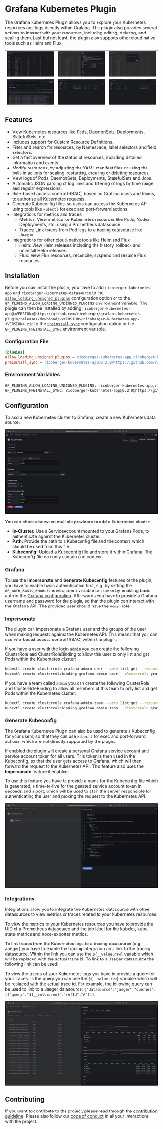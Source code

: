 # Grafana Kubernetes Plugin

The Grafana Kubernetes Plugin allows you to explore your Kubernetes resources
and logs directly within Grafana. The plugin also provides several actions to
interact with your resources, including editing, deleting, and scaling them.
Last but not least, the plugin also supports other cloud native tools such as
Helm and Flux.

<div align="center">
  <table>
    <tr>
      <td><img src="https://raw.githubusercontent.com/ricoberger/grafana-kubernetes-plugin/refs/heads/main/src/img/screenshots/kubernetes-resources.png" /></td>
      <td><img src="https://raw.githubusercontent.com/ricoberger/grafana-kubernetes-plugin/refs/heads/main/src/img/screenshots/kubernetes-resources-details.png" /></td>
      <td><img src="https://raw.githubusercontent.com/ricoberger/grafana-kubernetes-plugin/refs/heads/main/src/img/screenshots/kubernetes-resources-actions.png" /></td>
    </tr>
    <tr>
      <td><img src="https://raw.githubusercontent.com/ricoberger/grafana-kubernetes-plugin/refs/heads/main/src/img/screenshots/kubernetes-logs.png" /></td>
      <td><img src="https://raw.githubusercontent.com/ricoberger/grafana-kubernetes-plugin/refs/heads/main/src/img/screenshots/helm.png" /></td>
      <td><img src="https://raw.githubusercontent.com/ricoberger/grafana-kubernetes-plugin/refs/heads/main/src/img/screenshots/flux.png" /></td>
    </tr>
  </table>
</div>

## Features

- View Kubernetes resources like Pods, DaemonSets, Deployments, StatefulSets,
  etc.
- Includes support for Custom Resource Definitions.
- Filter and search for resources, by Namespace, label selectors and field
  selectors.
- Get a fast overview of the status of resources, including detailed information
  and events.
- Modify resources, by adjusting the YAML manifest files or using the built-in
  actions for scaling, restarting, creating or deleting resources.
- View logs of Pods, DaemonSets, Deployments, StatefulSets and Jobs.
- Automatic JSON parsing of log lines and filtering of logs by time range and
  regular expressions.
- Role-based access control (RBAC), based on Grafana users and teams, to
  authorize all Kubernetes requests.
- Generate Kubeconfig files, so users can access the Kubernetes API using tools
  like `kubectl` for exec and port-forward actions.
- Integrations for metrics and traces:
  - Metrics: View metrics for Kubenretes resources like Pods, Nodes,
    Deployments, etc. using a Prometheus datasource.
  - Traces: Link traces from Pod logs to a tracing datasource like Jaeger.
- Integrations for other cloud-native tools like Helm and Flux:
  - Helm: View Helm releases including the history, rollback and uninstall Helm
    releases.
  - Flux: View Flux resources, reconcile, suspend and resume Flux resources.

## Installation

Before you can install the plugin, you have to add `ricoberger-kubernetes-app`
and `ricoberger-kubernetes-datasource` to the
[`allow_loading_unsigned_plugins`](https://grafana.com/docs/grafana/latest/setup-grafana/configure-grafana/#allow_loading_unsigned_plugins)
configuration option or to the `GF_PLUGINS_ALLOW_LOADING_UNSIGNED_PLUGINS`
environment variable. The plugin can then be installed by adding
`ricoberger-kubernetes-app@<VERSION>@https://github.com/ricoberger/grafana-kubernetes-plugin/releases/download/v<VERSION>/ricoberger-kubernetes-app-<VERSION>.zip`
to the
[`preinstall_sync`](https://grafana.com/docs/grafana/latest/setup-grafana/configure-grafana/#preinstall_sync)
configuration option or the `GF_PLUGINS_PREINSTALL_SYNC` environment variable.

### Configuration File

```ini
[plugins]
allow_loading_unsigned_plugins = ricoberger-kubernetes-app,ricoberger-kubernetes-datasource
preinstall_sync = ricoberger-kubernetes-app@0.2.0@https://github.com/ricoberger/grafana-kubernetes-plugin/releases/download/v0.2.0/ricoberger-kubernetes-app-0.2.0.zip
```

### Environment Variables

```bash
GF_PLUGINS_ALLOW_LOADING_UNSIGNED_PLUGINS: ricoberger-kubernetes-app,ricoberger-kubernetes-datasource
GF_PLUGINS_PREINSTALL_SYNC: ricoberger-kubernetes-app@0.2.0@https://github.com/ricoberger/grafana-kubernetes-plugin/releases/download/v0.2.0/ricoberger-kubernetes-app-0.2.0.zip
```

## Configuration

To add a new Kubernetes cluster to Grafana, create a new Kubernetes data source.

![Datasource Configuration](https://raw.githubusercontent.com/ricoberger/grafana-kubernetes-plugin/refs/heads/main/src/img/screenshots/datasource-configuration.png)

You can choose between multiple providers to add a Kubernetes cluster:

- **In-Cluster:** Use a ServiceAccount mounted to your Grafana Pods, to
  authenticate against the Kubernetes cluster.
- **Path:** Provide the path to a Kubeconfig file and the context, which should
  be used from this file.
- **Kubeconfig:** Upload a Kubeconfig file and store it within Grafana. The
  Kubeconfig file can only contain one context.

### Grafana

To use the **Impersonate** and **Generate Kubeconfig** features of the plugin,
you have to enable basic authentication first, e.g. by setting the
`GF_AUTH_BASIC_ENABLED` environment variable to `true` or by enabling basic auth
in the
[Grafana configuration](https://grafana.com/docs/grafana/latest/setup-grafana/configure-security/configure-authentication/grafana/).
Afterwards you have to provide a Grafana username and password for the plugin,
so that the plugin can interact with the Grafana API. The provided user should
have the `Admin` role.

### Impersonate

The plugin can impersonate a Grafana user and the groups of the user when making
requests against the Kubernetes API. This means that you can use role-based
access control (RBAC) within the plugin.

If you have a user with the login `admin` you can create the following
ClusterRole and ClusterRoleBinding to allow this user to only list and get Pods
within the Kubernetes cluster:

```bash
kubectl create clusterrole grafana-admin-user --verb list,get --resource pods
kubectl create clusterrolebinding grafana-admin-user --clusterrole grafana-admin-user --user admin
```

If you have a team called `admin` you can create the following ClusterRole and
ClusterRoleBinding to allow all members of this team to only list and get Pods
within the Kubernetes cluster:

```bash
kubectl create clusterrole grafana-admin-team --verb list,get --resource pods
kubectl create clusterrolebinding grafana-admin-team --clusterrole grafana-admin-team --group admin
```

### Generate Kubeconfig

The Grafana Kubernetes Plugin can also be used to generate a Kubeconfig for your
users, so that they can use `kubectl` for exec and port-forward actions, which
are not directly supported by the plugin.

If enabled the plugin will create a personal Grafana service account and service
account token for all users. This token is then used in the Kubeconfig, so that
the user gets access to Grafana, which will then forward the request to the
Kubernetes API. This feature also uses the **Impersonate** feature if enabled.

To use this feature you have to provide a name for the Kubeconfig file which is
generated, a time-to-live for the genated service account token in seconds and a
port, which will be used to start the server responsible for authenticating the
user and proxing the request to the Kubernetes API.

![Kubeconfig](https://raw.githubusercontent.com/ricoberger/grafana-kubernetes-plugin/refs/heads/main/src/img/screenshots/kubeconfig.png)

### Integrations

Integrations allow you to integrate the Kubernetes datasource with other
datasources to view metrics or traces related to your Kubernetes resources.

To view the metrics of your Kubernetes resources you have to provide the UID of
a Prometheus datasource and the job label for the kubelet, kube-state-metrics
and node-exporter metrics.

To link traces from the Kubernetes logs to a tracing datasource (e.g. Jaeger)
you have to enable the tracing integration an a link to the tracing datasource.
Within the link you can use the `${__value.raw}` variable which will be replaced
with the actual trace id. To link to a Jaeger datasource the following link can
be used:

To view the traces of your Kubernetes logs you have to provide a query for your
traces. In the query you can use the `${__value.raw}` variable which will be
replaced with the actual trace id. For example, the following query can be used
to link to a Jaeger datasource:
`{"datasource":"jaeger","queries":[{"query":"${__value.raw}","refId":"A"}]}`.

![Metrics](https://raw.githubusercontent.com/ricoberger/grafana-kubernetes-plugin/refs/heads/main/src/img/screenshots/kubernetes-resources-metrics.png)

## Contributing

If you want to contribute to the project, please read through the
[contribution guideline](https://github.com/ricoberger/grafana-kubernetes-plugin/blob/main/CONTRIBUTING.md).
Please also follow our
[code of conduct](https://github.com/ricoberger/grafana-kubernetes-plugin/blob/main/CODE_OF_CONDUCT.md)
in all your interactions with the project.
